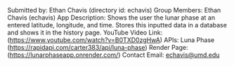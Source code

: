 Submitted by: Ethan Chavis (directory id: echavis)
Group Members: Ethan Chavis (echavis)
App Description: Shows the user the lunar phase at an entered latitude, longitude, and time. Stores this inputted data in a database and shows it in the history page.
YouTube Video Link: (https://www.youtube.com/watch?v=B0TXD0zgHwA)
APIs: Luna Phase (https://rapidapi.com/carter383/api/luna-phase)
Render Page: (https://lunarphaseapp.onrender.com/)
Contact Email: echavis@umd.edu